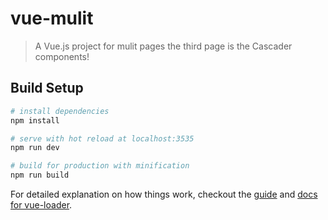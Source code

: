# vue-mulit

> A Vue.js project for mulit pages
> the third page is the Cascader components!

## Build Setup

``` bash
# install dependencies
npm install

# serve with hot reload at localhost:3535
npm run dev

# build for production with minification
npm run build
```

For detailed explanation on how things work, checkout the [guide](http://vuejs-templates.github.io/webpack/) and [docs for vue-loader](http://vuejs.github.io/vue-loader).

